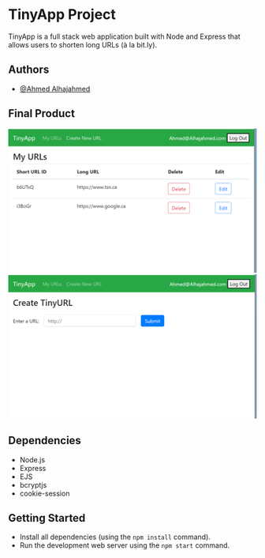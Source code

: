 # TinyApp Project

TinyApp is a full stack web application built with Node and Express that allows users to shorten long URLs (à la bit.ly).

## Authors

- [@Ahmed Alhajahmed](https://github.com/Alhajahmed)

## Final Product

![Home page](https://github.com/Alhajahmed/tinyapp/blob/main/docs/urls-page.png)
![Create a link](https://github.com/Alhajahmed/tinyapp/blob/main/docs/Create.png)

## Dependencies

- Node.js
- Express
- EJS
- bcryptjs
- cookie-session

## Getting Started

- Install all dependencies (using the `npm install` command).
- Run the development web server using the `npm start` command.
